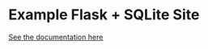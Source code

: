 # Example Flask + SQLite Site

[See the documentation here](https://docs.letsdisco.dev/deployment-guides/flask-sqlite)
